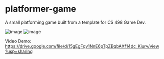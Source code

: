 # platformer-game
A small platforming game built from a template for CS 498 Game Dev.

![image](https://user-images.githubusercontent.com/70783501/234673055-a3b485ab-8fd8-4737-8766-49fc8f81efb2.png)
![image](https://user-images.githubusercontent.com/70783501/234673236-7c5df164-aed2-4efd-b6e7-383412797959.png)

Video Demo: https://drive.google.com/file/d/15gEgFqv1NnE6pTpZBqbAXf14dc_Kiurv/view?usp=sharing

